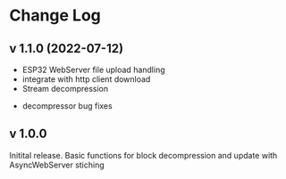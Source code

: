 # Change Log

## v 1.1.0 (2022-07-12)
 + ESP32 WebServer file upload handling
 + integrate with http client download
 + Stream decompression
 * decompressor bug fixes

## v 1.0.0
 Initital release.
 Basic functions for block decompression and update with AsyncWebServer stiching